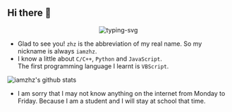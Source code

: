 ## Hi there 👋

<p align="center">
   <img src="https://readme-typing-svg.herokuapp.com/?color=FFB6C1&size=21&center=true&lines=%E9%95%BF%E9%A3%8E%E7%A0%B4%E6%B5%AA%E4%BC%9A%E6%9C%89%E6%97%B6%EF%BC%8C%E7%9B%B4%E6%8C%82%E4%BA%91%E5%B8%86%E6%B5%8E%E6%B2%A7%E6%B5%B7!" alt="typing-svg">
</p>

- Glad to see you! `zhz` is the abbreviation of my real name. So my nickname is always `iamzhz`.  
- I know a little about `C/C++`, `Python` and `JavaScript`.  
The first programming language I learnt is `VBScript`.  

![iamzhz's github stats](https://github-readme-stats.vercel.app/api?username=iamzhz)  
- I am sorry that I may not know anything on the internet from Monday to Friday. Because I am a student and I will stay at school that time.
